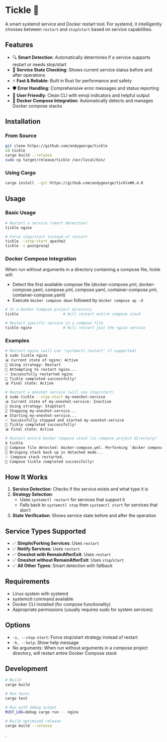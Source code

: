 # Tickle 🎯

A smart systemd service and Docker restart tool. For systemd, it intelligently chooses between `restart` and `stop`/`start` based on service capabilities.

## Features

- 🔍 **Smart Detection**: Automatically determines if a service supports restart or needs stop/start
- 🎯 **Service State Checking**: Shows current service status before and after operations
- ⚡ **Fast & Reliable**: Built in Rust for performance and safety
- 🛡️ **Error Handling**: Comprehensive error messages and status reporting
- 🎨 **User Friendly**: Clean CLI with emoji indicators and helpful output
- 🐳 **Docker Compose Integration**: Automatically detects and manages Docker compose stacks

## Installation

### From Source
```bash
git clone https://github.com/andygeorge/tickle
cd tickle
cargo build --release
sudo cp target/release/tickle /usr/local/bin/
```

### Using Cargo
```bash
cargo install --git https://github.com/andygeorge/tickle#0.4.0
```

## Usage

### Basic Usage
```bash
# Restart a service (smart detection)
tickle nginx

# Force stop/start instead of restart
tickle --stop-start apache2
tickle -s postgresql
```

### Docker Compose Integration
When run without arguments in a directory containing a compose file, tickle will:
- Detect the first available compose file (docker-compose.yml, docker-compose.yaml, compose.yml, compose.yaml, container-compose.yml, container-compose.yaml)
- Execute `docker compose down` followed by `docker compose up -d`

```bash
# In a Docker Compose project directory
tickle                    # Will restart entire compose stack

# Restart specific service in a compose file
tickle nginx              # Will restart just the nginx service
```

### Examples
```bash
# Restart nginx (will use 'systemctl restart' if supported)
$ sudo tickle nginx
📊 Current state of nginx: Active
🎯 Using strategy: Restart
🔄 Attempting to restart nginx...
✅ Successfully restarted nginx
🎉 Tickle completed successfully!
📊 Final state: Active

# Restart a oneshot service (will use stop/start)
$ sudo tickle --stop-start my-oneshot-service
📊 Current state of my-oneshot-service: Inactive
🎯 Using strategy: StopStart
🛑 Stopping my-oneshot-service...
▶️ Starting my-oneshot-service...
✅ Successfully stopped and started my-oneshot-service
🎉 Tickle completed successfully!
📊 Final state: Active

# Restart entire Docker Compose stack (in compose project directory)
$ tickle
🐳 Compose file detected: docker-compose.yml. Performing `docker compose down`...
🚀 Bringing stack back up in detached mode...
✅ Compose stack restarted.
🎉 Compose tickle completed successfully!
```

## How It Works

1. **Service Detection**: Checks if the service exists and what type it is
2. **Strategy Selection**: 
   - Uses `systemctl restart` for services that support it
   - Falls back to `systemctl stop` then `systemctl start` for services that don't
3. **State Verification**: Shows service state before and after the operation

## Service Types Supported

- ✅ **Simple/Forking Services**: Uses `restart`
- ✅ **Notify Services**: Uses `restart` 
- ✅ **Oneshot with RemainAfterExit**: Uses `restart`
- ✅ **Oneshot without RemainAfterExit**: Uses `stop`/`start`
- ✅ **All Other Types**: Smart detection with fallback

## Requirements

- Linux system with systemd
- systemctl command available
- Docker CLI installed (for compose functionality)
- Appropriate permissions (usually requires sudo for system services)

## Options

- `-s, --stop-start`: Force stop/start strategy instead of restart
- `-h, --help`: Show help message
- No arguments: When run without arguments in a compose project directory, will restart entire Docker Compose stack

## Development

```bash
# Build
cargo build

# Run tests
cargo test

# Run with debug output
RUST_LOG=debug cargo run -- nginx

# Build optimized release
cargo build --release
```

.
